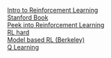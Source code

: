 
<a href="https://lilianweng.github.io/posts/2018-02-19-rl-overview/"> Intro to Reinforcement Learning </a> <br>
<a href="https://web.stanford.edu/class/psych209/Readings/SuttonBartoIPRLBook2ndEd.pdf"> Stanford Book </a><br>
<a href="https://lilianweng.github.io/posts/2018-02-19-rl-overview/"> Peek into Reinforcement Learning </a> <br>
<a href="https://www.alexirpan.com/2018/02/14/rl-hard.html"> RL hard </a><br>
<a href="https://bair.berkeley.edu/blog/2019/12/12/mbpo/"> Model based RL (Berkeley) </a><br>
<a href="https://www.simplilearn.com/tutorials/machine-learning-tutorial/what-is-q-learning"> Q Learning </a>
                                                                             
